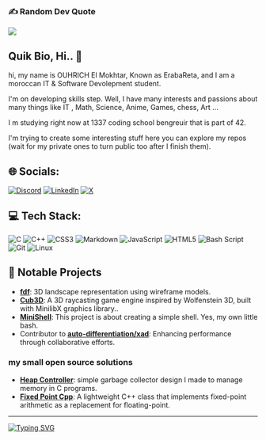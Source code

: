 ### ✍️ Random Dev Quote
![](https://quotes-github-readme.vercel.app/api?type=horizontal&theme=merko)
## Quik Bio, Hi.. 👋
hi, my name is OUHRICH El Mokhtar, Known as ErabaReta, and I am a moroccan IT & Software Devolepment student.

I'm on developing skills step. Well, I have many interests  and passions about many things like IT , Math, Science, Anime, Games, chess, Art ...

I m studying right now at 1337 coding school bengreuir that is part of 42.

I'm trying to create some interesting stuff here you can explore my repos (wait for my private ones to turn public too after I finish them).
<!-- 
![eouhrich's 42 stats](https://badge.mediaplus.ma/greenbinary/eouhrich)
-->



## 🌐 Socials:
[![Discord](https://img.shields.io/badge/Discord-%237289DA.svg?logo=discord&logoColor=white)](https://discord.gg/https://discord.gg/ErabaReta) [![LinkedIn](https://img.shields.io/badge/LinkedIn-%230077B5.svg?logo=linkedin&logoColor=white)](https://linkedin.com/in/el-mokhtar-ouhrich) [![X](https://img.shields.io/badge/X-black.svg?logo=X&logoColor=white)](https://x.com/Mokhtar_Ouhrich) 

## 💻 Tech Stack:
![C](https://img.shields.io/badge/c-%2300599C.svg?style=for-the-badge&logo=c&logoColor=white) ![C++](https://img.shields.io/badge/c++-%2300599C.svg?style=for-the-badge&logo=c%2B%2B&logoColor=white) ![CSS3](https://img.shields.io/badge/css3-%231572B6.svg?style=for-the-badge&logo=css3&logoColor=white) ![Markdown](https://img.shields.io/badge/markdown-%23000000.svg?style=for-the-badge&logo=markdown&logoColor=white) ![JavaScript](https://img.shields.io/badge/javascript-%23323330.svg?style=for-the-badge&logo=javascript&logoColor=%23F7DF1E) ![HTML5](https://img.shields.io/badge/html5-%23E34F26.svg?style=for-the-badge&logo=html5&logoColor=white) ![Bash Script](https://img.shields.io/badge/bash_script-%23121011.svg?style=for-the-badge&logo=gnu-bash&logoColor=white) ![Git](https://img.shields.io/badge/git-%23F05033.svg?style=for-the-badge&logo=git&logoColor=white) ![Linux](https://img.shields.io/badge/Linux-FCC624?style=for-the-badge&logo=linux&logoColor=black)
<!-- 
## 📊 GitHub Stats:
![](https://github-readme-stats.vercel.app/api/top-langs/?username=ErabaReta&theme=chartreuse-dark&hide_border=false&include_all_commits=true&count_private=true&layout=compact)
![](https://github-readme-stats.vercel.app/api?username=ErabaReta&theme=chartreuse-dark&hide_border=false&include_all_commits=true&count_private=true)<br/>
![](https://nirzak-streak-stats.vercel.app/?user=ErabaReta&theme=chartreuse-dark&hide_border=false)<br/>
-->


## 📌 Notable Projects

- [**fdf**](https://github.com/ErabaReta/fdf): 3D landscape representation using wireframe models.
- [**Cub3D**](https://github.com/radouane-tamouss/Cub3d): A 3D raycasting game engine inspired by Wolfenstein 3D, built with MinilibX graphics library..
- [**MiniShell**](https://github.com/ErabaReta/Minishell): This project is about creating a simple shell. Yes, my own little bash.
- Contributor to [**auto-differentiation/xad**](https://github.com/auto-differentiation/xad): Enhancing performance through collaborative efforts.

### my small open source solutions

- [**Heap Controller**](https://github.com/ErabaReta/Heap_controller): simple garbage collector design I made to manage memory in C programs.
- [**Fixed Point Cpp**](https://github.com/ErabaReta/Fixed-point-cpp): A lightweight C++ class that implements fixed-point arithmetic as a replacement for floating-point.

---
<a href="https://git.io/typing-svg">
<img src="https://readme-typing-svg.demolab.com?font=Press+Start+2P&pause=1000&color=00FF41&center=true&random=true&width=720&height=60&lines=hi!+I'm+ErabaReta!;I+love+making+cool+staff;follow+me+on+X;star+my+repos%3F;follow+my+github;I+love+making+cool+staff;connect+with+me+on+LinkeIn+;wait+for+my+private+repos;did+you+check+my+most+starred+repo%3F;it+looks+sunny+today;how+ar'ya%3F;leave+a+PR%2C+don%E2%80%99t+be+shy!;wanna+play+chess%3F;low-level+code%2C+high-level+joy;learn%2C+build%2C+repeat+%F0%9F%94%81;waiting+for+AI+to+take+over;have+you+starred+my+repo+yet%3F;reading+man+pages+for+fun;learning+one+bug+at+a+time;1%25+better+every+day+%F0%9F%92%A1;breaking+things+%3D+learning;today+I+learned+something+new!;alias+fix%3D%22git+reset+--hard%22;thes+lines+are+self-aware;learning+is+a+recursive+function;no+roadmap%2C+just+instincts" alt="Typing SVG" />
</a>
